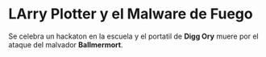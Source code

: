 # LArry Plotter y el Malware de Fuego

Se celebra un hackaton en la escuela y el portatil de **Digg Ory**
muere por el ataque del malvador **Ballmermort**.

